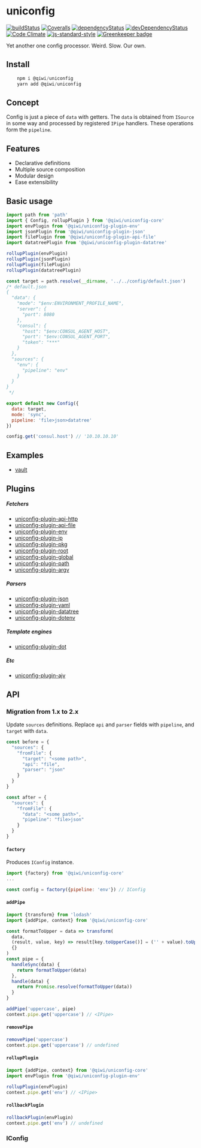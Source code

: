 # uniconfig

[![buildStatus](https://img.shields.io/travis/qiwi/uniconfig.svg?maxAge=3600&branch=master)](https://travis-ci.com/qiwi/uniconfig)
[![Coveralls](https://img.shields.io/coveralls/qiwi/uniconfig.svg?maxAge=3600)](https://coveralls.io/github/qiwi/uniconfig)
[![dependencyStatus](https://img.shields.io/david/qiwi/uniconfig.svg?maxAge=3600)](https://david-dm.org/qiwi/uniconfig)
[![devDependencyStatus](https://img.shields.io/david/dev/qiwi/uniconfig.svg?maxAge=3600)](https://david-dm.org/qiwi/uniconfig)
[![Code Climate](https://codeclimate.com/github/codeclimate/codeclimate/badges/gpa.svg)](https://codeclimate.com/github/qiwi/uniconfig)
[![js-standard-style](https://img.shields.io/badge/code%20style-standard-brightgreen.svg)](http://standardjs.com)
[![Greenkeeper badge](https://badges.greenkeeper.io/qiwi/uniconfig.svg)](https://greenkeeper.io/)

Yet another one config processor. Weird. Slow. Our own.

## Install
```javascript
    npm i @qiwi/uniconfig
    yarn add @qiwi/uniconfig
```

## Concept
Config is just a piece of `data` with getters. The `data` is obtained from `ISource` in some way and processed by registered `IPipe` handlers.
These operations form the `pipeline`.

## Features
* Declarative definitions
* Multiple source composition
* Modular design
* Ease extensibility

## Basic usage
```javascript
import path from 'path'
import { Config, rollupPlugin } from '@qiwi/uniconfig-core'
import envPlugin from '@qiwi/uniconfig-plugin-env'
import jsonPlugin from '@qiwi/uniconfig-plugin-json'
import filePlugin from '@qiwi/uniconfig-plugin-api-file'
import datatreePlugin from '@qiwi/uniconfig-plugin-datatree'

rollupPlugin(envPlugin)
rollupPlugin(jsonPlugin)
rollupPlugin(filePlugin)
rollupPlugin(datatreePlugin)

const target = path.resolve(__dirname, '../../config/default.json')
/* default.json
{
  "data": {
    "mode": "$env:ENVIRONMENT_PROFILE_NAME",
    "server": {
      "port": 8080
    },
    "consul": {
      "host": "$env:CONSUL_AGENT_HOST",
      "port": "$env:CONSUL_AGENT_PORT",
      "token": "***"
    }
  },
  "sources": {
    "env": {
      "pipeline": "env"
    }
  }
}
 */

export default new Config({
  data: target,
  mode: 'sync',
  pipeline: 'file>json>datatree' 
})

config.get('consul.host') // '10.10.10.10'
```

## Examples
* [vault](./examples/vault.md)

## Plugins
##### Fetchers
* [uniconfig-plugin-api-http](./packages/uniconfig-plugin-api-http/README.md)
* [uniconfig-plugin-api-file](./packages/uniconfig-plugin-api-file/README.md)
* [uniconfig-plugin-env](./packages/uniconfig-plugin-env/README.md)
* [uniconfig-plugin-ip](./packages/uniconfig-plugin-ip/README.md)
* [uniconfig-plugin-pkg](./packages/uniconfig-plugin-pkg/README.md)
* [uniconfig-plugin-root](./packages/uniconfig-plugin-root/README.md)
* [uniconfig-plugin-global](./packages/uniconfig-plugin-global/README.md)
* [uniconfig-plugin-path](./packages/uniconfig-plugin-path/README.md)
* [uniconfig-plugin-argv](./packages/uniconfig-plugin-argv/README.md)
##### Parsers
* [uniconfig-plugin-json](./packages/uniconfig-plugin-json/README.md)
* [uniconfig-plugin-yaml](./packages/uniconfig-plugin-yaml/README.md)
* [uniconfig-plugin-datatree](./packages/uniconfig-plugin-datatree/README.md)
* [uniconfig-plugin-dotenv](./packages/uniconfig-plugin-dotenv/README.md)

##### Template engines
* [uniconfig-plugin-dot](./packages/uniconfig-plugin-dot/README.md)

##### Etc
* [uniconfig-plugin-ajv](./packages/uniconfig-plugin-ajv/README.md)


## API
### Migration from 1.x to 2.x
Update `sources` definitions. Replace `api` and `parser` fields with `pipeline`, and `target` with `data`.
```javascript
const before = {
  "sources": {
    "fromFile": {
      "target": "<some path>",
      "api": "file",
      "parser": "json"
    }
  }
}

const after = {
  "sources": {
    "fromFile": {
      "data": "<some path>",
      "pipeline": "file>json"
    }
  }
}
```

#### `factory`
Produces `IConfig` instance.
```javascript
import {factory} from '@qiwi/uniconfig-core'
...

const config = factory({pipeline: 'env'}) // IConfig
```

#### `addPipe`
```javascript
import {transform} from 'lodash'
import {addPipe, context} from '@qiwi/uniconfig-core'

const formatToUpper = data => transform(
  data,
  (result, value, key) => result[key.toUpperCase()] = ('' + value).toUpperCase(),
  {}
)
const pipe = {
  handleSync(data) {
    return formatToUpper(data)
  },
  handle(data) {
    return Promise.resolve(formatToUpper(data))
  }
}

addPipe('uppercase', pipe)
context.pipe.get('uppercase') // <IPipe>
```

#### `removePipe`
```javascript
removePipe('uppercase')
context.pipe.get('uppercase') // undefined
```

#### `rollupPlugin`
```javascript
import {addPipe, context} from '@qiwi/uniconfig-core'
import envPlugin from '@qiwi/uniconfig-plugin-env'

rollupPlugin(envPlugin)
context.pipe.get('env') // <IPipe>
```

#### `rollbackPlugin`
```javascript
rollbackPlugin(envPlugin)
context.pipe.get('env') // undefined
```

### IConfig

